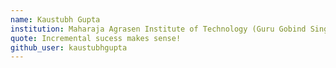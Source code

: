 ```yaml
---
name: Kaustubh Gupta
institution: Maharaja Agrasen Institute of Technology (Guru Gobind Singh Indraprastha University)
quote: Incremental sucess makes sense!
github_user: kaustubhgupta
---
```

